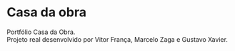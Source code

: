 # Casa da obra
Portfólio Casa da Obra. </br>
Projeto real desenvolvido por Vitor França, Marcelo Zaga e Gustavo Xavier.
